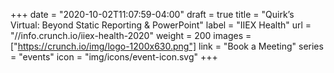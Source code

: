 +++
date = "2020-10-02T11:07:59-04:00"
draft = true
title = "Quirk’s Virtual: Beyond Static Reporting & PowerPoint"
label = "IIEX Health"
url = "//info.crunch.io/iiex-health-2020"
weight = 200
images = ["https://crunch.io/img/logo-1200x630.png"]
link = "Book a Meeting"
series = "events"
icon = "img/icons/event-icon.svg"
+++
